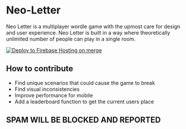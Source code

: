 # Neo-Letter

Neo Letter is a multiplayer wordle game with the upmost care for design and user experience. Neo Letter is built in a way where theoretically unlimited number of people can play in a single room.

[![Deploy to Firebase Hosting on merge](https://github.com/NeoPrint3D/Neo-Letter/actions/workflows/firebase.yml/badge.svg?branch=master)](https://github.com/NeoPrint3D/Neo-Letter/actions/workflows/firebase.yml)

## How to contribute 
- Find unique scenarios that could cause the game to break
- Find visual inconsistencies
- Improve performance for mobile
- Add a leaderboard function to get the current users place
## SPAM WILL BE BLOCKED AND REPORTED
